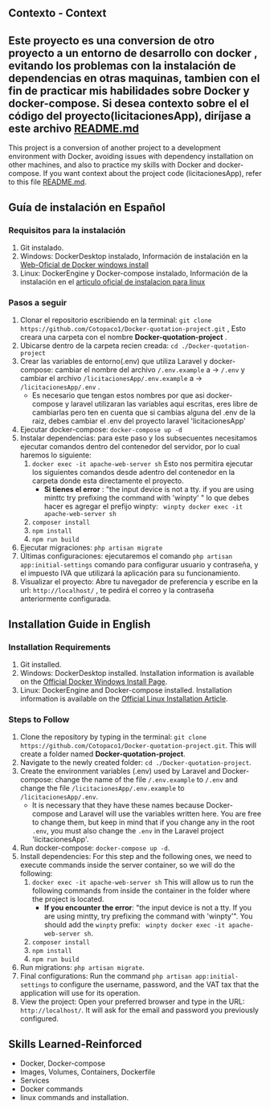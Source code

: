 ## Contexto - Context
Este proyecto es una conversion de otro proyecto a un entorno de desarrollo con docker , evitando los problemas con la instalación de dependencias en otras maquinas, tambien con el fin de practicar mis habilidades sobre Docker y docker-compose.
Si desea contexto sobre el el código del proyecto(licitacionesApp), diríjase a este archivo [README.md](/licitacionesApp/README.md)
---
This project is a conversion of another project to a development environment with Docker, avoiding issues with dependency installation on other machines, and also to practice my skills with Docker and docker-compose.
If you want context about the project code (licitacionesApp), refer to this file [README.md](/licitacionesApp/README.md).


## Guía de instalación en Español

### Requisitos para la instalación
1. Git instalado.
2. Windows: DockerDesktop instalado, Información de instalación en la [Web-Oficial de Docker windows install](https://docs.docker.com/desktop/setup/install/windows-install/)
3. Linux: DockerEngine y Docker-compose instalado, Información de la instalación en el [articulo oficial de instalacion para linux](https://docs.docker.com/desktop/setup/install/linux/)

### Pasos a seguir

1. Clonar el repositorio escribiendo en la terminal: `git clone https://github.com/Cotopaco1/Docker-quotation-project.git` , Esto creara una carpeta con el nombre **Docker-quotation-project** .
2. Ubicarse dentro de la carpeta recien creada: `cd ./Docker-quotation-project`
3. Crear las variables de entorno(.env) que utiliza Laravel y docker-compose: cambiar el nombre del archivo `/.env.example` a -> `/.env` y cambiar el archivo `/licitacionesApp/.env.example` a -> `/licitacionesApp/.env` .
    - Es necesario que tengan estos nombres por que asi docker-compose y laravel utilizaran las variables aqui escritas, eres libre de cambiarlas pero ten en cuenta que si cambias alguna del .env de la raiz, debes cambiar el .env del proyecto laravel 'licitacionesApp'
4. Ejecutar docker-compose: `docker-compose up -d `
4. Instalar dependencias: para este paso y los subsecuentes necesitamos ejecutar comandos dentro del contenedor del servidor, por lo cual haremos lo siguiente:
    1. `docker exec -it apache-web-server sh` Esto nos permitira ejecutar los siguientes comandos desde adentro del contenedor en la carpeta donde esta directamente el proyecto.
        - **Si tienes el error** : "the input device is not a tty. if you are using minttc try prefixing the command with 'winpty' " lo que debes hacer es agregar el prefijo winpty: `` winpty docker exec -it apache-web-server sh``
    2. `composer install `
    3. `npm install `
    4. `npm run build `
5. Ejecutar migraciones:   `php artisan migrate`
6. Últimas configuraciones: ejecutaremos el comando `php artisan app:initial-settings` comando para configurar usuario y contraseña, y el impuesto IVA que utilizará la aplicación para su funcionamiento.
7. Visualizar el proyecto: Abre tu navegador de preferencia y escribe en la url: `http://localhost/` , te pedirá el correo y la contraseña anteriormente configurada.

## Installation Guide in English

### Installation Requirements
1. Git installed.
2. Windows: DockerDesktop installed. Installation information is available on the [Official Docker Windows Install Page](https://docs.docker.com/desktop/setup/install/windows-install/).
3. Linux: DockerEngine and Docker-compose installed. Installation information is available on the [Official Linux Installation Article](https://docs.docker.com/desktop/setup/install/linux/).

### Steps to Follow

1. Clone the repository by typing in the terminal: `git clone https://github.com/Cotopaco1/Docker-quotation-project.git`. This will create a folder named **Docker-quotation-project**.
2. Navigate to the newly created folder: `cd ./Docker-quotation-project`.
3. Create the environment variables (.env) used by Laravel and Docker-compose: change the name of the file `/.env.example` to `/.env` and change the file `/licitacionesApp/.env.example` to `/licitacionesApp/.env`.
    - It is necessary that they have these names because Docker-compose and Laravel will use the variables written here. You are free to change them, but keep in mind that if you change any in the root `.env`, you must also change the `.env` in the Laravel project 'licitacionesApp'.
4. Run docker-compose: `docker-compose up -d`.
5. Install dependencies: For this step and the following ones, we need to execute commands inside the server container, so we will do the following:
    1. `docker exec -it apache-web-server sh` This will allow us to run the following commands from inside the container in the folder where the project is located.
        - **If you encounter the error**: "the input device is not a tty. If you are using mintty, try prefixing the command with 'winpty'". You should add the `winpty` prefix: `` winpty docker exec -it apache-web-server sh``.
    2. `composer install`
    3. `npm install`
    4. `npm run build`
6. Run migrations: `php artisan migrate`.
7. Final configurations: Run the command `php artisan app:initial-settings` to configure the username, password, and the VAT tax that the application will use for its operation.
8. View the project: Open your preferred browser and type in the URL: `http://localhost/`. It will ask for the email and password you previously configured.


## Skills Learned-Reinforced
- Docker, Docker-compose
- Images, Volumes, Containers, Dockerfile
- Services
- Docker commands
- linux commands and installation.